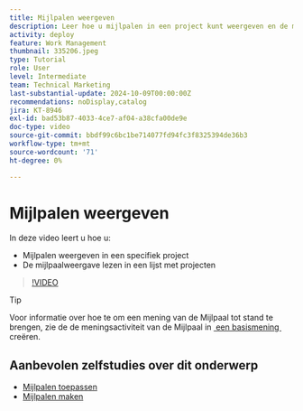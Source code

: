 ```yaml
---
title: Mijlpalen weergeven
description: Leer hoe u mijlpalen in een project kunt weergeven en de mijlpaalweergave in het gebied [!UICONTROL Project] kunt gebruiken.
activity: deploy
feature: Work Management
thumbnail: 335206.jpeg
type: Tutorial
role: User
level: Intermediate
team: Technical Marketing
last-substantial-update: 2024-10-09T00:00:00Z
recommendations: noDisplay,catalog
jira: KT-8946
exl-id: bad53b87-4033-4ce7-af04-a38cfa00de9e
doc-type: video
source-git-commit: bbdf99c6bc1be714077fd94fc3f8325394de36b3
workflow-type: tm+mt
source-wordcount: '71'
ht-degree: 0%

---
```


# Mijlpalen weergeven

In deze video leert u hoe u:

* Mijlpalen weergeven in een specifiek project
* De mijlpaalweergave lezen in een lijst met projecten

>[!VIDEO](https://video.tv.adobe.com/v/335206/?quality=12&learn=on&enablevpops=1)

>[!TIP]
>
>Voor informatie over hoe te om een mening van de Mijlpaal tot stand te brengen, zie de de meningsactiviteit van de Mijlpaal in [&#x200B; een basismening &#x200B;](/help/reporting/basic-reporting/create-a-basic-view.md) creëren.

## Aanbevolen zelfstudies over dit onderwerp

* [Mijlpalen toepassen](/help/manage-work/approval-processes-and-milestone-paths/apply-milestones.md)
* [Mijlpalen maken](/help/administration-and-setup/approval-processes-and-milestone-paths/creating-milestones.md)

